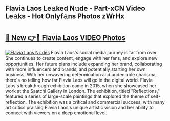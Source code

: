 ## Flavia Laos Le𝚊ked N𝚞de - Part-xCN Video Le𝚊ks - Hot Onlyf𝚊ns Photos zWrHx

# <h2><a href="http://ab60117.deff.icu/?id=Flavia+Laos">🔗 New 👉🔴 Flavia Laos VIDEO Photos</a></h2>

[![Flavia Laos N𝚞des](https://i.imgur.com/rIISA9y.gif)](http://ab60117.deff.icu/?id=Flavia+Laos)
Flavia Laos's social media journey is far from over. She continues to create content, engage with her fans, and explore new opportunities. Her future plans include expanding her brand, collaborating with more influencers and brands, and potentially starting her own business. With her unwavering determination and undeniable charisma, there's no telling how far Flavia Laos will go in the digital world. Flavia Laos's breakthrough exhibition came in 2015, when she showcased her work at the Saatchi Gallery in London. The exhibition, titled "Reflections," featured a series of large-scale paintings that explored the theme of self-reflection. The exhibition was a critical and commercial success, with many art critics praising Flavia Laos's unique artistic vision and her ability to connect with viewers on a deep emotional level.
